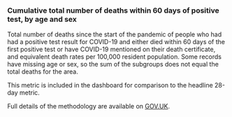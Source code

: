 ### Cumulative total number of deaths within 60 days of positive test, by age and sex 

Total number of deaths since the start of the pandemic of people who had had a positive test result for COVID-19 and either died within 60 days of the first positive test or have COVID-19 mentioned on their death certificate, and equivalent death rates per 100,000 resident population. Some records have missing age or sex, so the sum of the subgroups does not equal the total deaths for the area.

This metric is included in the dashboard for comparison to the headline 28-day metric.  

Full details of the methodology are available on [GOV.UK](https://www.gov.uk/government/publications/phe-data-series-on-deaths-in-people-with-covid-19-technical-summary).
